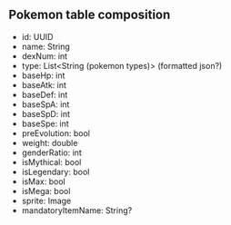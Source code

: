 ## Pokemon table composition
- id: UUID
- name: String
- dexNum: int
- type: List<String (pokemon types)> (formatted json?)
- baseHp: int
- baseAtk: int
- baseDef: int
- baseSpA: int
- baseSpD: int
- baseSpe: int
- preEvolution: bool
- weight: double
- genderRatio: int
- isMythical: bool
- isLegendary: bool
- isMax: bool
- isMega: bool
- sprite: Image
- mandatoryItemName: String?